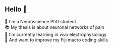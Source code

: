 ## Hello 🌙

🧠 I'm a Neuroscience PhD student  
📚 My thesis is about neuronal networks of pain  
🌱 I'm currently learning _in vivo_ electrophysiology  
🔬 And want to improve my Fiji macro coding skills  


<!--
**Soolilo/Soolilo** is a ✨ _special_ ✨ repository because its `README.md` (this file) appears on your GitHub profile.

Here are some ideas to get you started:

- 🔭 I’m currently working on ...
- 🌱 I’m currently learning ...
- 👯 I’m looking to collaborate on ...
- 🤔 I’m looking for help with ...
- 💬 Ask me about ...
- 📫 How to reach me: ...
- 😄 Pronouns: ...
- ⚡ Fun fact: ...
-->

